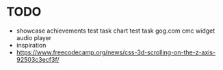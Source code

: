 # TODO

- showcase achievements
  test task chart
  test task gog.com
  cmc widget
  audio player
- inspiration
  [](https://jmswrnr.com/blog/creating-my-websites-3d-header)
- https://www.freecodecamp.org/news/css-3d-scrolling-on-the-z-axis-92503c3ecf3f/
